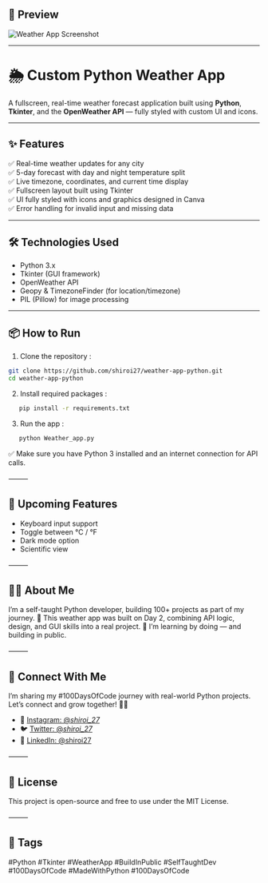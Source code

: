 
## 📸 Preview
![Weather App Screenshot](https://github.com/user-attachments/assets/43b27e46-579b-4259-b289-20af07c84c18)

---

# 🌦️ Custom Python Weather App

A fullscreen, real-time weather forecast application built using **Python**, **Tkinter**, and the **OpenWeather API** — fully styled with custom UI and icons.

---

## ✨ Features

✅ Real-time weather updates for any city  
✅ 5-day forecast with day and night temperature split  
✅ Live timezone, coordinates, and current time display  
✅ Fullscreen layout built using Tkinter  
✅ UI fully styled with icons and graphics designed in Canva  
✅ Error handling for invalid input and missing data

---

## 🛠️ Technologies Used
- Python 3.x
- Tkinter (GUI framework)
- OpenWeather API
- Geopy & TimezoneFinder (for location/timezone)
- PIL (Pillow) for image processing

---

## 📦 How to Run

1. Clone the repository :
   
```bash
git clone https://github.com/shiroi27/weather-app-python.git
cd weather-app-python
```

2. Install required packages :
   
```bash
   pip install -r requirements.txt
```
3. Run the app :
 
```bash
   python Weather_app.py
```
✅ Make sure you have Python 3 installed and an internet connection for API calls.

⸻

## 🔮 Upcoming Features
- Keyboard input support
- Toggle between °C / °F
- Dark mode option
- Scientific view

⸻

## 👨‍💻 About Me

I’m a self-taught Python developer, building 100+ projects as part of my journey. 🚀 This weather app was built on Day 2, combining API logic, design, and GUI skills into a real project.
🧠 I’m learning by doing — and building in public.
 
⸻

## 🤝 Connect With Me

I’m sharing my #100DaysOfCode journey with real-world Python projects.  
Let’s connect and grow together! 🌱✨
- 📸 [Instagram: @_shiroi_27_](https://instagram.com/_shiroi_27_)
- 🐦 [Twitter: @_shiroi_27_](https://twitter.com/_shiroi_27_)
- 💼 [LinkedIn: @shiroi27](https://linkedin.com/in/shiroi27)

⸻

## 📜 License

This project is open-source and free to use under the MIT License.

⸻

## 📌 Tags

#Python #Tkinter #WeatherApp #BuildInPublic #SelfTaughtDev #100DaysOfCode #MadeWithPython #100DaysOfCode
